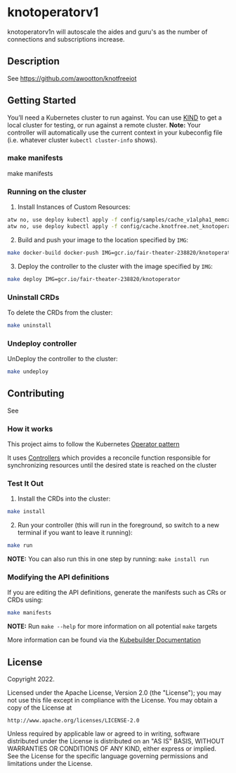 # knotoperatorv1

knotoperatorv1n will autoscale the aides and guru's as the number of connections and subscriptions increase. 

## Description

See https://github.com/awootton/knotfreeiot

## Getting Started
You’ll need a Kubernetes cluster to run against. You can use [KIND](https://sigs.k8s.io/kind) to get a local cluster for testing, or run against a remote cluster.
**Note:** Your controller will automatically use the current context in your kubeconfig file (i.e. whatever cluster `kubectl cluster-info` shows).

### make manifests
 
make manifests 

### Running on the cluster
1. Install Instances of Custom Resources:

```sh
atw no, use deploy kubectl apply -f config/samples/cache_v1alpha1_memcached.yaml
atw no, use deploy kubectl apply -f config/cache.knotfree.net_knotoperators.yaml
```

2. Build and push your image to the location specified by `IMG`:
	
```sh
make docker-build docker-push IMG=gcr.io/fair-theater-238820/knotoperator
```
	
3. Deploy the controller to the cluster with the image specified by `IMG`:

```sh
make deploy IMG=gcr.io/fair-theater-238820/knotoperator
```

### Uninstall CRDs
To delete the CRDs from the cluster:

```sh
make uninstall
```

### Undeploy controller
UnDeploy the controller to the cluster:

```sh
make undeploy
```

## Contributing
 See 

### How it works
This project aims to follow the Kubernetes [Operator pattern](https://kubernetes.io/docs/concepts/extend-kubernetes/operator/)

It uses [Controllers](https://kubernetes.io/docs/concepts/architecture/controller/) 
which provides a reconcile function responsible for synchronizing resources until the desired state is reached on the cluster 

### Test It Out
1. Install the CRDs into the cluster:

```sh
make install
```

2. Run your controller (this will run in the foreground, so switch to a new terminal if you want to leave it running):

```sh
make run
```

**NOTE:** You can also run this in one step by running: `make install run`

### Modifying the API definitions
If you are editing the API definitions, generate the manifests such as CRs or CRDs using:

```sh
make manifests
```

**NOTE:** Run `make --help` for more information on all potential `make` targets

More information can be found via the [Kubebuilder Documentation](https://book.kubebuilder.io/introduction.html)

## License

Copyright 2022.

Licensed under the Apache License, Version 2.0 (the "License");
you may not use this file except in compliance with the License.
You may obtain a copy of the License at

    http://www.apache.org/licenses/LICENSE-2.0

Unless required by applicable law or agreed to in writing, software
distributed under the License is distributed on an "AS IS" BASIS,
WITHOUT WARRANTIES OR CONDITIONS OF ANY KIND, either express or implied.
See the License for the specific language governing permissions and
limitations under the License.


